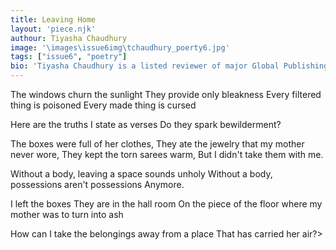 ```yaml
---
title: Leaving Home
layout: 'piece.njk'
authour: Tiyasha Chaudhury
image: '\images\issue6img\tchaudhury_poerty6.jpg'
tags: ["issue6", "poetry"]
bio: 'Tiyasha Chaudhury is a listed reviewer of major Global Publishing houses. An ardent reader of poetry; exploring Russian and German literature with peak interest. Two of her extended reviews have been published in the October Issue and March Issue of Kloud Nine Magazine whose chief editor is Ruskin Bond. She can be reached at @tiyashachaudhuryreads on Instagram.'
---
```


The windows churn the sunlight
They provide only bleakness
Every filtered thing is poisoned
Every made thing is  cursed 

Here are the truths I state as verses
Do they spark bewilderment?

The boxes were full of her clothes,
They ate the jewelry that my mother never wore,
They kept the torn sarees warm,
But I didn't take them with me.

Without a body, leaving a space sounds unholy
Without a body, possessions aren't possessions
Anymore.

I left the boxes
They are in the hall room
On the piece of the floor where my mother was to turn into ash

How can I take the belongings away from a place
That has carried her air?>